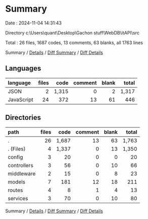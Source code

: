 # Summary

Date : 2024-11-04 14:31:43

Directory c:\\Users\\quant\\Desktop\\Gachon stuff\\WebDB\\itAPI\\src

Total : 26 files,  1687 codes, 13 comments, 63 blanks, all 1763 lines

Summary / [Details](details.md) / [Diff Summary](diff.md) / [Diff Details](diff-details.md)

## Languages
| language | files | code | comment | blank | total |
| :--- | ---: | ---: | ---: | ---: | ---: |
| JSON | 2 | 1,315 | 0 | 2 | 1,317 |
| JavaScript | 24 | 372 | 13 | 61 | 446 |

## Directories
| path | files | code | comment | blank | total |
| :--- | ---: | ---: | ---: | ---: | ---: |
| . | 26 | 1,687 | 13 | 63 | 1,763 |
| . (Files) | 4 | 1,337 | 0 | 13 | 1,350 |
| config | 3 | 20 | 0 | 0 | 20 |
| controllers | 3 | 56 | 0 | 10 | 66 |
| middleware | 2 | 15 | 0 | 8 | 23 |
| models | 7 | 181 | 12 | 18 | 211 |
| routes | 4 | 8 | 1 | 4 | 13 |
| services | 3 | 70 | 0 | 10 | 80 |

Summary / [Details](details.md) / [Diff Summary](diff.md) / [Diff Details](diff-details.md)